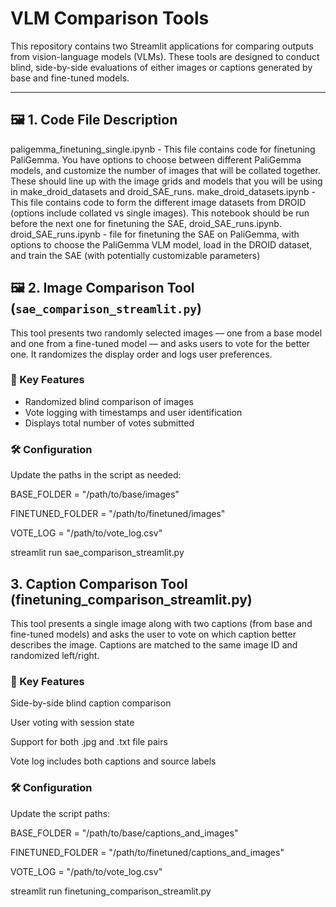 # VLM Comparison Tools

This repository contains two Streamlit applications for comparing outputs from vision-language models (VLMs). These tools are designed to conduct blind, side-by-side evaluations of either images or captions generated by base and fine-tuned models.

---

## 🖼️ 1. Code File Description 

paligemma_finetuning_single.ipynb - This file contains code for finetuning PaliGemma. You have options to choose between different PaliGemma models, and customize the number of images that will be collated together. These should line up with the image grids and models that you will be using in make_droid_datasets and droid_SAE_runs.
make_droid_datasets.ipynb - This file contains code to form the different image datasets from DROID (options include collated vs single images). This notebook should be run before the next one for finetuning the SAE, droid_SAE_runs.ipynb.
droid_SAE_runs.ipynb - file for finetuning the SAE on PaliGemma, with options to choose the PaliGemma VLM model, load in the DROID dataset, and train the SAE (with potentially customizable parameters)



## 🖼️ 2. Image Comparison Tool (`sae_comparison_streamlit.py`)

This tool presents two randomly selected images — one from a base model and one from a fine-tuned model — and asks users to vote for the better one. It randomizes the display order and logs user preferences.

### 🔧 Key Features

- Randomized blind comparison of images  
- Vote logging with timestamps and user identification  
- Displays total number of votes submitted  

### 🛠️ Configuration

Update the paths in the script as needed:

BASE_FOLDER = "/path/to/base/images"

FINETUNED_FOLDER = "/path/to/finetuned/images"

VOTE_LOG = "/path/to/vote_log.csv"

streamlit run sae_comparison_streamlit.py

## 3. Caption Comparison Tool (finetuning_comparison_streamlit.py)
This tool presents a single image along with two captions (from base and fine-tuned models) and asks the user to vote on which caption better describes the image. Captions are matched to the same image ID and randomized left/right.

### 🔧 Key Features
Side-by-side blind caption comparison

User voting with session state

Support for both .jpg and .txt file pairs

Vote log includes both captions and source labels

### 🛠️ Configuration
Update the script paths:

BASE_FOLDER = "/path/to/base/captions_and_images"

FINETUNED_FOLDER = "/path/to/finetuned/captions_and_images"

VOTE_LOG = "/path/to/vote_log.csv"

streamlit run finetuning_comparison_streamlit.py
